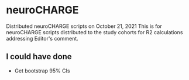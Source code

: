 # neuroCHARGE
Distributed neuroCHARGE scripts on October 21, 2021
This is for neuroCHARGE scripts distributed to the study cohorts for R2 calculations addressing Editor's comment.

## I could have done
* Get bootstrap 95% CIs
